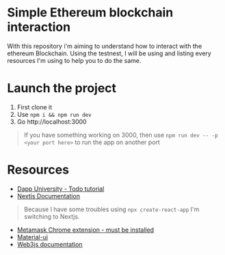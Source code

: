 # Simple Ethereum blockchain interaction
With this repository i'm aiming to understand how to interact with the ethereum Blockchain. Using the testnest, I will be using and listing every resources I'm using to help you to do the same.

# Launch the project
1. First clone it
2. Use `npm i && npm run dev`
3. Go http://localhost:3000
> If you have something working on 3000, then use `npm run dev -- -p <your port here>` to run the app on another port

# Resources
- [Dapp University - Todo tutorial](https://youtu.be/AiWkkj8lSTc)
- [Nextjs Documentation](https://nextjs.org/docs)
> Because I have some troubles using `npx create-react-app` I'm switching to Nextjs.
- [Metamask Chrome extension - must be installed](https://chrome.google.com/webstore/detail/metamask/nkbihfbeogaeaoehlefnkodbefgpgknn/related)
- [Material-ui](https://material-ui.com)
- [Web3js documentation](https://web3js.readthedocs.io/en/1.0/getting-started.html)